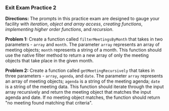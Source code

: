 ### Exit Exam Practice 2

**Directions:** The prompts in this practice exam are designed to gauge your facility with
_iteration_, _object and array access_, _creating functions_, _implementing higher order functions_, and _recursion_.

**Problem 1:** Create a function called `filterMeetingsByMonth` that takes in two parameters - `array` and `month`. The parameter `array` represents an array of meeting objects; `month` represents a string of a month. This function should use the native filter method to return a new array of only the meeting objects that take place in the given month.

**Problem 2:** Create a function called `getMeetingRecursively` that takes in three parameters - `array`, `agenda`, and `date`. The parameter `array` represents an array of meeting objects; `agenda` is a string of the meeting agenda; `date` is a string of the meeting data. This function should iterate through the input array recursively and return the meeting object that matches the input agenda and date. If no meeting object matches, the function should return "no meeting found matching that criteria".